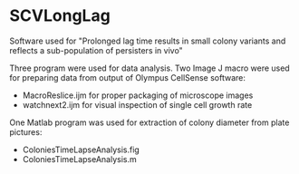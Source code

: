 # SCVLongLag
Software used for "Prolonged lag time results in small colony variants and reflects a sub-population of persisters in vivo"

Three program were used for data analysis.
Two Image J macro were used for preparing data from output of Olympus CellSense software:
 - MacroReslice.ijm for proper packaging of microscope images
 - watchnext2.ijm for visual inspection of single cell growth rate
 
 One Matlab program was used for extraction of colony diameter from plate pictures:
 - ColoniesTimeLapseAnalysis.fig
 - ColoniesTimeLapseAnalysis.m
